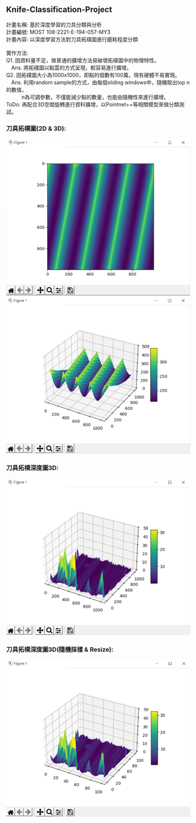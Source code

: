 ## Knife-Classification-Project

計畫名稱: 基於深度學習的刀具分類與分析  
計畫編號: MOST 108-2221-E-194-057-MY3  
計畫內容: 以深度學習方法對刀具拓樸圖進行磨耗程度分類  
<br>
實作方法:  
	Q1. 因資料量不足，做普通的擴增方法易破壞拓樸圖中的物理特性。  
		&emsp;Ans. 將拓樸圖以點雲的方式呈現，較容易進行擴增。  
	Q2. 因拓樸圖大小為1000x1000，即點的個數有100萬，現有硬體不易實現。  
		&emsp;Ans. 利用random sample的方式，由每個sliding windows中，隨機取出top n的數值，  
		&emsp;&emsp;&emsp;n為可調參數，不僅能減少點的數量，也能由隨機性來進行擴增。  
	ToDo: 再配合3D空間旋轉進行資料擴增，以Pointnet++等相關模型來做分類測試。
</br>
### 刀具拓樸圖(2D & 3D):
<img src="https://github.com/tingyu-kuo/Knife-Classification-Project/blob/main/images/plot_2d.PNG" width="500"/><br/>
<img src="https://github.com/tingyu-kuo/Knife-Classification-Project/blob/main/images/plot_3d.PNG" width="500"/><br/>
### 刀具拓樸深度圖3D:
<img src="https://github.com/tingyu-kuo/Knife-Classification-Project/blob/main/images/depth_3d.PNG" width="500"/><br/>
### 刀具拓樸深度圖3D(隨機採樣 & Resize):
<img src="https://github.com/tingyu-kuo/Knife-Classification-Project/blob/main/images/depth_random.PNG" width="500"/><br/>